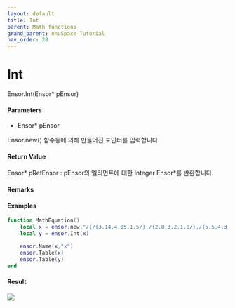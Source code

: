 ```yaml
---
layout: default
title: Int
parent: Math functions
grand_parent: enuSpace Tutorial
nav_order: 28
---
```


# Int

Ensor.Int\(Ensor\* pEnsor\)

#### Parameters

* Ensor\* pEnsor

Ensor.new\(\) 함수등에 의해 만들어진 포인터를 입력합니다.

#### Return Value

Ensor\* pRetEnsor : pEnsor의 엘리먼트에 대한 Integer Ensor\*를 반환합니다.

#### Remarks

#### Examples

```lua
function MathEquation()
	local x = ensor.new("/{/{3.14,4.05,1.5/},/{2.8,3.2,1.0/},/{5.5,4.3,7.2/}/}")
	local y = ensor.Int(x)

	ensor.Name(x,"x")
	ensor.Table(x)
	ensor.Table(y)
end
```

#### Result

![](/MathAPI/IntResult.png)

